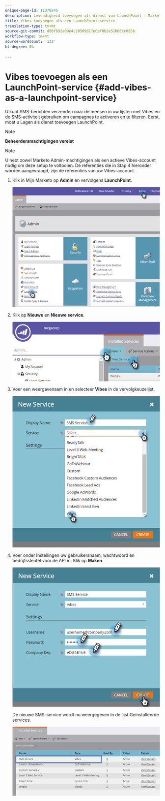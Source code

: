 ```yaml
---
unique-page-id: 11378845
description: Levendigheid toevoegen als dienst van LaunchPoint - Marketo Docs - de Documentatie van het Product
title: Vibes toevoegen als een LaunchPoint-service
translation-type: tm+mt
source-git-commit: d88fb92a00e4c20509617e6ef8b2e51b66cc085b
workflow-type: tm+mt
source-wordcount: '132'
ht-degree: 0%

---
```



# Vibes toevoegen als een LaunchPoint-service {#add-vibes-as-a-launchpoint-service}

U kunt SMS-berichten verzenden naar de mensen in uw lijsten met Vibes en de SMS-activiteit gebruiken om campagnes te activeren en te filteren. Eerst, moet u Lagen als dienst toevoegen LaunchPoint.

>[!NOTE]
>
>**Beheerdersmachtigingen vereist**

>[!NOTE]
>
>U hebt zowel Marketo Admin-machtigingen als een actieve Vibes-account nodig om deze setup te voltooien. De referenties die in Stap 4 hieronder worden aangevraagd, zijn de referenties van uw Vibes-account.

1. Klik in Mijn Marketo op **Admin** en vervolgens **LaunchPoint**.

   ![](assets/image2016-7-27-9-3a31-3a17.png)

1. Klik op **Nieuwe** en **Nieuwe service**.

   ![](assets/image2016-7-27-9-3a34-3a25.png)

1. Voer een weergavenaam in en selecteer **Vibes** in de vervolgkeuzelijst.

   ![](assets/new-service-vibes.png)

1. Voer onder Instellingen uw gebruikersnaam, wachtwoord en bedrijfssleutel voor de API in. Klik op **Maken**.

   ![](assets/new-service-vibes-settings-2.png)

   De nieuwe SMS-service wordt nu weergegeven in de lijst Geïnstalleerde services.

   ![](assets/image2016-7-27-9-3a45-3a1.png)

